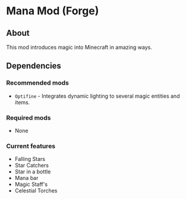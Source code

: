 # Mana Mod (Forge)

## About
This mod introduces magic into Minecraft in amazing ways.

## Dependencies
### Recommended mods
* `Optifine` - Integrates dynamic lighting to several magic entities and items.

### Required mods
* None

### Current features
* Falling Stars
* Star Catchers
* Star in a bottle
* Mana bar
* Magic Staff's
* Celestial Torches
